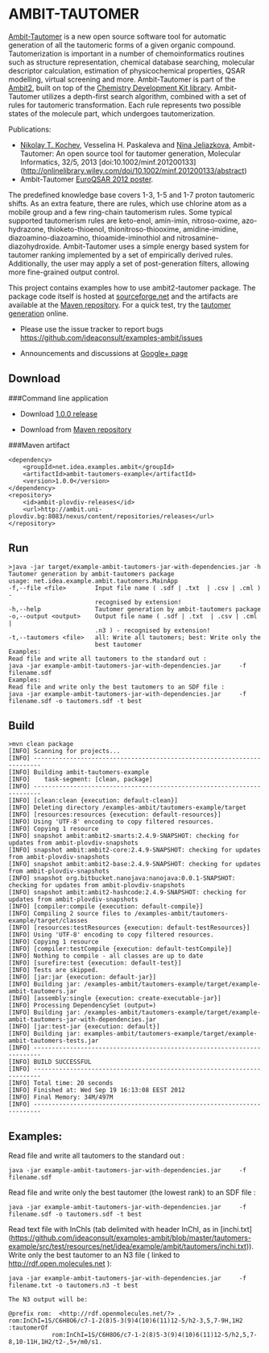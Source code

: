 AMBIT-TAUTOMER
==============

[Ambit-Tautomer](http://ambit.sourceforge.net/AMBIT2-LIBS/ambit2-tautomers/index.html) is a new open source software tool for automatic generation of all the tautomeric forms of a given
organic compound. Tautomerization is important in a number of chemoinformatics routines such as structure
representation, chemical database searching, molecular descriptor calculation, estimation of physicochemical
properties, QSAR modelling, virtual screening and more. Ambit-Tautomer is part of the [Ambit2](http://ambit.sf.net),
built on top of the [Chemistry Development Kit library](http://cdk.sf.net). Ambit-Tautomer utilizes a depth-first search algorithm, combined with a
set of rules for tautomeric transformation. Each rule represents two possible states of the molecule part, which
undergoes tautomerization. 

Publications:

* [Nikolay T. Kochev](http://web.uni-plovdiv.bg/nick/), Vesselina H. Paskaleva and [Nina Jeliazkova](http://vedina.users.sf.net), Ambit-Tautomer: An open source tool for tautomer generation, Molecular Informatics, 32/5, 2013 [doi:10.1002/minf.201200133] (http://onlinelibrary.wiley.com/doi/10.1002/minf.201200133/abstract)
* Ambit-Tautomer [EuroQSAR 2012 poster](http://www.slideshare.net/jeliazkova_nina/ambittautomer-an-open-source-tool-for-tautomer-generation).

The predefined knowledge base covers 1-3, 1-5 and 1-7 proton tautomeric shifts. As an
extra feature, there are rules, which use chlorine atom as a mobile group and a few ring-chain tautomerism rules.
Some typical supported tautomerism rules are keto-enol, amin-imin, nitroso-oxime, azo-hydrazone,
thioketo-thioenol, thionitroso-thiooxime, amidine-imidine, diazoamino-diazoamino, thioamide-iminothiol and
nitrosamine-diazohydroxide. Ambit-Tautomer uses a simple energy based system for tautomer ranking
implemented by a set of empirically derived rules. Additionally, the user may apply a set of post-generation
filters, allowing more fine-grained output control.


This project contains examples how to use ambit2-tautomer package. The package code itself is hosted at [sourceforge.net](http://ambit.sourceforge.net/AMBIT2-LIBS/ambit2-tautomers/index.html)
and the artifacts are available at the [Maven repository](http://ambit.uni-plovdiv.bg:8083/nexus/index.html#nexus-search;quick~ambit2-tautomer).
For a quick test, try the [tautomer generation](http://apps.ideaconsult.net:8080/ambit2/depict/tautomer?search=NC%3D1N%3DCN%3DC2N%3DCNC2%3D1) online.


  * Please use the issue tracker to report bugs https://github.com/ideaconsult/examples-ambit/issues 
  
  * Announcements and discussions at [Google+ page](https://plus.google.com/116849658963631645389) 
  
Download
---

###Command line application

   * Download [1.0.0 release](http://sourceforge.net/projects/ambit/files/Ambit2/AMBIT%20applications/tautomers/ambit-tautomers-example-1.0.0.jar/download)

   * Download from [Maven repository](http://ambit.uni-plovdiv.bg:8083/nexus/index.html#nexus-search;gav~~ambit-tautomers-example~~~) 

###Maven artifact

    <dependency>
        <groupId>net.idea.examples.ambit</groupId>
        <artifactId>ambit-tautomers-example</artifactId>
        <version>1.0.0</version>
    </dependency>
    <repository>
        <id>ambit-plovdiv-releases</id>
        <url>http://ambit.uni-plovdiv.bg:8083/nexus/content/repositories/releases</url>
    </repository>

Run
---

    >java -jar target/example-ambit-tautomers-jar-with-dependencies.jar -h
    Tautomer generation by ambit-tautomers package
    usage: net.idea.example.ambit.tautomers.MainApp
    -f,--file <file>        Input file name ( .sdf | .txt  | .csv | .cml ) -
                            recognised by extension!
    -h,--help               Tautomer generation by ambit-tautomers package
    -o,--output <output>    Output file name ( .sdf | .txt  | .csv | .cml |
                            .n3 ) - recognised by extension!
    -t,--tautomers <file>   all: Write all tautomers; best: Write only the
                            best tautomer
    Examples:
    Read file and write all tautomers to the standard out :
    java -jar example-ambit-tautomers-jar-with-dependencies.jar     -f filename.sdf
    Examples:
    Read file and write only the best tautomers to an SDF file :
    java -jar example-ambit-tautomers-jar-with-dependencies.jar     -f filename.sdf -o tautomers.sdf -t best

                             
Build
-----

    >mvn clean package
    [INFO] Scanning for projects...
    [INFO] ------------------------------------------------------------------------
    [INFO] Building ambit-tautomers-example
    [INFO]    task-segment: [clean, package]
    [INFO] ------------------------------------------------------------------------
    [INFO] [clean:clean {execution: default-clean}]
    [INFO] Deleting directory /examples-ambit/tautomers-example/target
    [INFO] [resources:resources {execution: default-resources}]
    [INFO] Using 'UTF-8' encoding to copy filtered resources.
    [INFO] Copying 1 resource
    [INFO] snapshot ambit:ambit2-smarts:2.4.9-SNAPSHOT: checking for updates from ambit-plovdiv-snapshots
    [INFO] snapshot ambit:ambit2-core:2.4.9-SNAPSHOT: checking for updates from ambit-plovdiv-snapshots
    [INFO] snapshot ambit:ambit2-base:2.4.9-SNAPSHOT: checking for updates from ambit-plovdiv-snapshots
    [INFO] snapshot org.bitbucket.nanojava:nanojava:0.0.1-SNAPSHOT: checking for updates from ambit-plovdiv-snapshots
    [INFO] snapshot ambit:ambit2-hashcode:2.4.9-SNAPSHOT: checking for updates from ambit-plovdiv-snapshots
    [INFO] [compiler:compile {execution: default-compile}]
    [INFO] Compiling 2 source files to /examples-ambit/tautomers-example/target/classes
    [INFO] [resources:testResources {execution: default-testResources}]
    [INFO] Using 'UTF-8' encoding to copy filtered resources.
    [INFO] Copying 1 resource
    [INFO] [compiler:testCompile {execution: default-testCompile}]
    [INFO] Nothing to compile - all classes are up to date
    [INFO] [surefire:test {execution: default-test}]
    [INFO] Tests are skipped.
    [INFO] [jar:jar {execution: default-jar}]
    [INFO] Building jar: /examples-ambit/tautomers-example/target/example-ambit-tautomers.jar
    [INFO] [assembly:single {execution: create-executable-jar}]
    [INFO] Processing DependencySet (output=)
    [INFO] Building jar: /examples-ambit/tautomers-example/target/example-ambit-tautomers-jar-with-dependencies.jar
    [INFO] [jar:test-jar {execution: default}]
    [INFO] Building jar: examples-ambit/tautomers-example/target/example-ambit-tautomers-tests.jar
    [INFO] ------------------------------------------------------------------------
    [INFO] BUILD SUCCESSFUL
    [INFO] ------------------------------------------------------------------------
    [INFO] Total time: 20 seconds
    [INFO] Finished at: Wed Sep 19 16:13:08 EEST 2012
    [INFO] Final Memory: 34M/497M
    [INFO] ------------------------------------------------------------------------



Examples:
---------
Read file and write all tautomers to the standard out :
    
    java -jar example-ambit-tautomers-jar-with-dependencies.jar     -f filename.sdf

Read file and write only the best tautomer (the lowest rank) to an SDF file :
    
    java -jar example-ambit-tautomers-jar-with-dependencies.jar     -f filename.sdf -o tautomers.sdf -t best

Read text file with InChIs (tab delimited with header InChI, as in [inchi.txt] (https://github.com/ideaconsult/examples-ambit/blob/master/tautomers-example/src/test/resources/net/idea/example/ambit/tautomers/inchi.txt)).
Write only the best tautomer to an N3 file ( linked to http://rdf.open.molecules.net ):
    
    java -jar example-ambit-tautomers-jar-with-dependencies.jar     -f filename.txt -o tautomers.n3 -t best
    
    The N3 output will be:
    
    @prefix rom:  <http://rdf.openmolecules.net/?> .
    rom:InChI=1S/C6H8O6/c7-1-2(8)5-3(9)4(10)6(11)12-5/h2-3,5,7-9H,1H2    :tautomerOf	
                rom:InChI=1S/C6H8O6/c7-1-2(8)5-3(9)4(10)6(11)12-5/h2,5,7-8,10-11H,1H2/t2-,5+/m0/s1.

  
